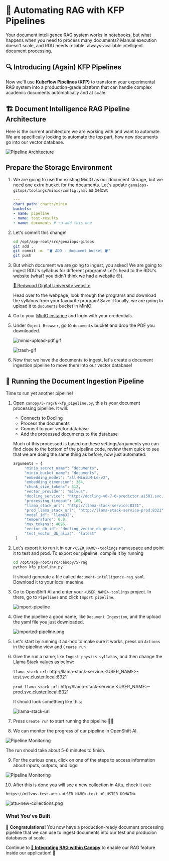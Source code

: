 # 🌳 Automating RAG with KFP Pipelines

Your document intelligence RAG system works in notebooks, but what happens when you need to process many documents? 
Manual execution doesn't scale, and RDU needs reliable, always-available intelligent document processing.

## 🔍 Introducing (Again) KFP Pipelines

Now we'll use **Kubeflow Pipelines (KFP)** to transform your experimental RAG system into a production-grade platform that can handle complex academic documents automatically and at scale.

## 🏗️ Document Intelligence RAG Pipeline Architecture

Here is the current architecture we are working with and want to automate.  
We are specifically looking to automate the top part, how new documents go into our vector database.

![Pipeline Architecture](images/rag4.png)

## Prepare the Storage Environment

1. We are going to use the existing MinIO as our document storage, but we need one extra bucket for the documents. Let's update `genaiops-gitops/toolings/minio/config.yaml` as below:

   ```yaml
   ---
   chart_path: charts/minio
   buckets:
   - name: pipeline
   - name: test-results
   - name: documents # 👈 add this one
   ```

2. Let's commit this change!

   ```bash
   cd /opt/app-root/src/genaiops-gitops
   git add .
   git commit -m  "🪣 ADD - document bucket 🪣"
   git push
   ```

3. But which document we are going to ingest, you asked! We are going to ingest RDU's syllabus for different programs! Let's head to the RDU's website (what? you didn't think we had a website 😒). 

   [🌲 Redwood Digital University website](https://rdu-website-ai501.<CLUSTER_DOMAIN>)

   Head over to the webpage, look through the programs and download the syllabus from your favourite program! Save it locally, we are going to upload it to `documents` bucket in MinIO. 

4. Go to your [MinIO instance](https://minio-ui-<USER_NAME>-toolings.<CLUSTER_DOMAIN>) and login with your credentials.

5. Under `Object Browser`, go to `documents` bucket and drop the PDF you downloaded. 

   ![minio-upload-pdf.gif](./images/minio-upload-pdf.gif)

   ![trash-gif](https://media2.giphy.com/media/v1.Y2lkPTc5MGI3NjExaG5ia3k0bWdiNWNiMDB4cWhid20yYWc2endsdm12aHZ2aHJmdnQwZiZlcD12MV9pbnRlcm5hbF9naWZfYnlfaWQmY3Q9Zw/ytSUKYKGw054uqCHpP/giphy.gif)

6. Now that we have the documents to ingest, let's create a document ingestion pipeline to move them into our vector database!

## 🎯 Running the Document Ingestion Pipeline

Time to run yet another pipeline!

1. Open `canopy/5-rag/6-kfp_pipeline.py`, this is your document processing pipeline. It will:
   - Connects to Docling
   - Process the documents
   - Connect to your vector database
   - Add the processed documents to the database

   Much of this processed is based on these settings/arguments you can find close to the bottom of the pipeline code, review them quick to see that we are doing the same thing as before, now just automated:

   ```python
   arguments = {
        "minio_secret_name": "documents", 
        "minio_bucket_name": "documents",  
        "embedding_model": "all-MiniLM-L6-v2",
        "embedding_dimension": 384,
        "chunk_size_tokens": 512,
        "vector_provider": "milvus",
        "docling_service": "http://docling-v0-7-0-predictor.ai501.svc.cluster.local:5001",
        "processing_timeout": 180,
        "llama_stack_url": "http://llama-stack-service:8321",            # We will update these values later
        "prod_llama_stack_url": "http://llama-stack-service-prod:8321",  # We will update these values later
        "model_id": "llama32",
        "temperature": 0.0,
        "max_tokens": 4096,
        "vector_db_id": "docling_vector_db_genaiops",  
        "test_vector_db_alias": "latest" 
    }
   ```

2. Let's export it to run it in our `<USER_NAME>-toolings` namespace and point it to test and prod.
   To export our pipeline, compile it by running
   ```bash
   cd /opt/app-root/src/canopy/5-rag
   python kfp_pipeline.py
   ```
   It should generate a file called `document-intelligence-rag.yaml`. Download it to your local machine.
   

3. Go to OpenShift AI and enter your `<USER_NAME>-toolings` project. In there, go to `Pipelines` and click `Import pipeline`.

   ![import-pipeline](images/import-pipeline.png)

4. Give the pipeline a good name, like `Document Ingestion`, and the upload the yaml file you just downloaded.

   ![imported-pipeline.png](./images/imported-pipeline.png)

5. Let's start by running it ad-hoc to make sure it works, press on `Actions` in the pipeline view and `Create run`

6. Give the run a name, like `Ingest physics syllabus`, and then change the Llama Stack values as below:

   `llama_stack_url`: http://llama-stack-service.<USER_NAME>-test.svc.cluster.local:8321

   `prod_llama_stack_url`: http://llama-stack-service.<USER_NAME>-prod.svc.cluster.local:8321


   It should look something like this:

   ![llama-stack-url](images/llama-stack-url.png)

7.  Press `Create run` to start running the pipeline 🏃‍♀️

8.  We can monitor the progress of our pipeline in OpenShift AI.

   ![Pipeline Monitoring](images/rag9.png)

   The run should take about 5-6 minutes to finish.

9.  For the curious ones, click on one of the steps to access information about inputs, outputs, and logs:

   ![Pipeline Monitoring](images/rag10.png)

10. After this is done you will see a new collection in Attu, check it out: 
   ```
   https://milvus-test-attu-<USER_NAME>-test.<CLUSTER_DOMAIN>
   ```

   ![attu-new-collections.png](./images/attu-new-collections.png)

### What You've Built

🎉 **Congratulations!** You now have a production-ready document processing pipeline that we can use to ingest documents into our test and producion databases at scale.

Continue to **[🌳 Integrating RAG within Canopy](5-rag-Canopy.md)** to enable our RAG feature inside our application! 🚀 